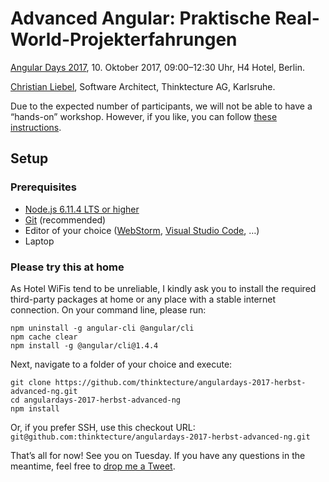 # Advanced Angular: Praktische Real-World-Projekterfahrungen

[Angular Days 2017](https://angular-days.de/session/advanced-angular-praktische-real-world-projekterfahrungen/), 10. Oktober 2017, 09:00–12:30 Uhr, H4 Hotel, Berlin.

[Christian Liebel](https://twitter.com/chris_liebel), Software Architect, Thinktecture AG, Karlsruhe.

Due to the expected number of participants, we will not be able to have a “hands-on” workshop. However, if you like, you can follow [these instructions](https://liebel.io/ng-adv-ws).

## Setup

### Prerequisites

- [Node.js 6.11.4 LTS or higher](https://nodejs.org/en/)
- [Git](https://git-scm.com/) (recommended)
- Editor of your choice ([WebStorm](https://www.jetbrains.com/webstorm/), [Visual Studio Code](https://code.visualstudio.com/), …)
- Laptop

### Please try this at home

As Hotel WiFis tend to be unreliable, I kindly ask you to install the required third-party packages at home or any place with a stable internet connection. On your command line, please run:

```
npm uninstall -g angular-cli @angular/cli
npm cache clear
npm install -g @angular/cli@1.4.4
```

Next, navigate to a folder of your choice and execute:

```
git clone https://github.com/thinktecture/angulardays-2017-herbst-advanced-ng.git
cd angulardays-2017-herbst-advanced-ng
npm install
```

Or, if you prefer SSH, use this checkout URL: `git@github.com:thinktecture/angulardays-2017-herbst-advanced-ng.git`

That’s all for now! See you on Tuesday. If you have any questions in the meantime, feel free to [drop me a Tweet](https://twitter.com/chris_liebel).